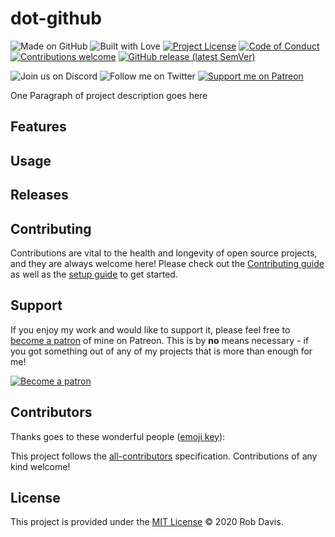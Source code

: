 # dot-github

![Made on GitHub](https://img.shields.io/badge/made%20on-GitHub-blue?style=for-the-badge)
![Built with Love](https://img.shields.io/badge/built%20with-love-red?style=for-the-badge)
[![Project License](https://img.shields.io/github/license/pahimar/dot-github?style=for-the-badge&color=blue)](./LICENSE.md)
[![Code of Conduct](https://img.shields.io/badge/code%20of-conduct-blue?style=for-the-badge)](./.github/CODE_OF_CONDUCT.md)
[![Contributions welcome](https://img.shields.io/badge/contributions-welcome-blue?style=for-the-badge)](./.github/CONTRIBUTING.md)
[![GitHub release (latest SemVer)](https://img.shields.io/github/v/release/pahimar/dot-github?color=blue&style=for-the-badge)](https://github.com/pahimar/dot-github/releases)

![Join us on Discord](https://img.shields.io/discord/134733695373410304?label=discord&style=for-the-badge&logo=discord&logoColor=white&color=blue)
![Follow me on Twitter](https://img.shields.io/twitter/follow/pahimar?style=for-the-badge&logo=twitter&logoColor=white&color=blue)
[![Support me on Patreon](https://img.shields.io/badge/support%20me%20on-patreon-blue?logo=patreon&logoColor=white&style=for-the-badge&color=red)](https://www.patreon.com/pahimar)

One Paragraph of project description goes here  

## Features

## Usage

## Releases

## Contributing

Contributions are vital to the health and longevity of open source projects, and they are always welcome here! Please check out the [Contributing guide](./.github/CONTRIBUTING.md) as well as the [setup guide](./.github/PROJECT_SETUP.md) to get started.

## Support

If you enjoy my work and would like to support it, please feel free to [become a patron](https://www.patreon.com/pahimar) of mine on Patreon. This is by **no** means necessary - if you got something out of any of my projects that is more than enough for me!

[![Become a patron](https://c5.patreon.com/external/logo/become_a_patron_button.png)](https://www.patreon.com/pahimar)

## Contributors

Thanks goes to these wonderful people ([emoji key](https://allcontributors.org/docs/en/emoji-key)):

<!-- ALL-CONTRIBUTORS-LIST:START - Do not remove or modify this section -->
<!-- prettier-ignore-start -->
<!-- markdownlint-disable -->

<!-- markdownlint-enable -->
<!-- prettier-ignore-end -->
<!-- ALL-CONTRIBUTORS-LIST:END -->

This project follows the [all-contributors](https://github.com/all-contributors/all-contributors)
specification. Contributions of any kind welcome!

## License

This project is provided under the [MIT License](LICENSE.md) &copy; 2020 Rob Davis.
